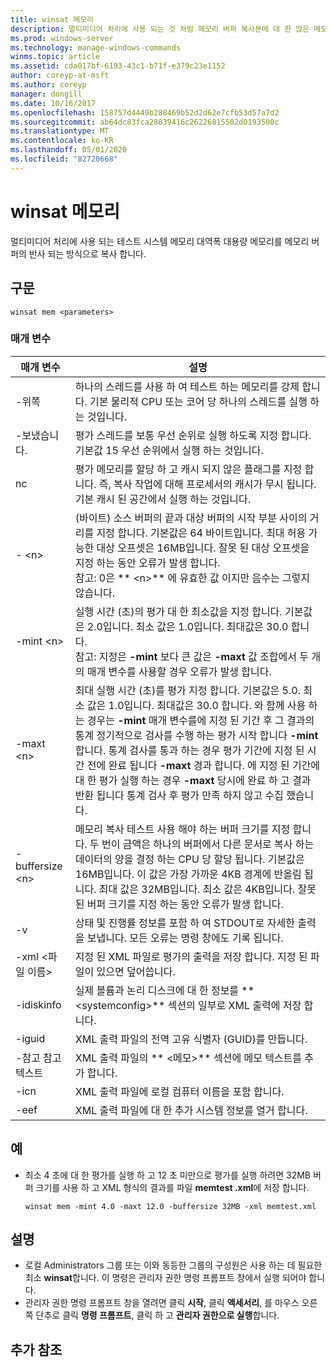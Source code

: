```yaml
---
title: winsat 메모리
description: 멀티미디어 처리에 사용 되는 것 처럼 메모리 버퍼 복사본에 대 한 많은 메모리를 반영 하는 방식으로 시스템 메모리 대역폭을 테스트 하는 winsat 메모리에 대 한 참조 항목입니다.
ms.prod: windows-server
ms.technology: manage-windows-commands
winms.topic: article
ms.assetid: cda017bf-6193-43c1-b71f-e379c23e1152
author: coreyp-at-msft
ms.author: coreyp
manager: dongill
ms.date: 10/16/2017
ms.openlocfilehash: 158757d4449b288469b52d2d62e7cfb53d57a7d2
ms.sourcegitcommit: ab64dc83fca28039416c26226815502d0193500c
ms.translationtype: MT
ms.contentlocale: ko-KR
ms.lasthandoff: 05/01/2020
ms.locfileid: "82720668"
---
```

# <a name="winsat-mem"></a>winsat 메모리



멀티미디어 처리에 사용 되는 테스트 시스템 메모리 대역폭 대용량 메모리를 메모리 버퍼의 반사 되는 방식으로 복사 합니다.



## <a name="syntax"></a>구문

```
winsat mem <parameters>
```

### <a name="parameters"></a>매개 변수

|매개 변수|설명|
|---------|-----------|
|-위쪽|하나의 스레드를 사용 하 여 테스트 하는 메모리를 강제 합니다. 기본 물리적 CPU 또는 코어 당 하나의 스레드를 실행 하는 것입니다.|
|-보냈습니다.|평가 스레드를 보통 우선 순위로 실행 하도록 지정 합니다. 기본값 15 우선 순위에서 실행 하는 것입니다.|
|nc|평가 메모리를 할당 하 고 캐시 되지 않은 플래그를 지정 합니다. 즉, 복사 작업에 대해 프로세서의 캐시가 무시 됩니다. 기본 캐시 된 공간에서 실행 하는 것입니다.|
|- \<n>|(바이트) 소스 버퍼의 끝과 대상 버퍼의 시작 부분 사이의 거리를 지정 합니다. 기본값은 64 바이트입니다. 최대 허용 가능한 대상 오프셋은 16MB입니다. 잘못 된 대상 오프셋을 지정 하는 동안 오류가 발생 합니다.</br>참고: 0은 ** \<n>** 에 유효한 값 이지만 음수는 그렇지 않습니다.|
|-mint \<n>|실행 시간 (초)의 평가 대 한 최소값을 지정 합니다. 기본값은 2.0입니다. 최소 값은 1.0입니다. 최대값은 30.0 합니다.</br>참고: 지정은 **-mint** 보다 큰 값은 **-maxt** 값 조합에서 두 개의 매개 변수를 사용할 경우 오류가 발생 합니다.|
|-maxt \<n>|최대 실행 시간 (초)를 평가 지정 합니다. 기본값은 5.0. 최소 값은 1.0입니다. 최대값은 30.0 합니다. 와 함께 사용 하는 경우는 **-mint** 매개 변수를에 지정 된 기간 후 그 결과의 통계 정기적으로 검사를 수행 하는 평가 시작 합니다 **-mint**합니다. 통계 검사를 통과 하는 경우 평가 기간에 지정 된 시간 전에 완료 됩니다 **-maxt** 경과 합니다. 에 지정 된 기간에 대 한 평가 실행 하는 경우 **-maxt** 당시에 완료 하 고 결과 반환 됩니다 통계 검사 후 평가 만족 하지 않고 수집 했습니다.|
|-buffersize \<n>|메모리 복사 테스트 사용 해야 하는 버퍼 크기를 지정 합니다. 두 번이 금액은 하나의 버퍼에서 다른 문서로 복사 하는 데이터의 양을 결정 하는 CPU 당 할당 됩니다. 기본값은 16MB입니다. 이 값은 가장 가까운 4KB 경계에 반올림 됩니다. 최대 값은 32MB입니다. 최소 값은 4KB입니다. 잘못 된 버퍼 크기를 지정 하는 동안 오류가 발생 합니다.|
|-v|상태 및 진행률 정보를 포함 하 여 STDOUT로 자세한 출력을 보냅니다. 모든 오류는 명령 창에도 기록 됩니다.|
|-xml \<파일 이름>|지정 된 XML 파일로 평가의 출력을 저장 합니다. 지정 된 파일이 있으면 덮어씁니다.|
|-idiskinfo|실제 볼륨과 논리 디스크에 대 한 정보를 ** \<systemconfig>** 섹션의 일부로 XML 출력에 저장 합니다.|
|-iguid|XML 출력 파일의 전역 고유 식별자 (GUID)를 만듭니다.|
|-참고 참고 텍스트|XML 출력 파일의 ** \<메모>** 섹션에 메모 텍스트를 추가 합니다.|
|-icn|XML 출력 파일에 로컬 컴퓨터 이름을 포함 합니다.|
|-eef|XML 출력 파일에 대 한 추가 시스템 정보를 열거 합니다.|

## <a name="examples"></a>예

- 최소 4 초에 대 한 평가를 실행 하 고 12 초 미만으로 평가를 실행 하려면 32MB 버퍼 크기를 사용 하 고 XML 형식의 결과를 파일 **memtest .xml**에 저장 합니다.  
  ```
  winsat mem -mint 4.0 -maxt 12.0 -buffersize 32MB -xml memtest.xml
  ```

## <a name="remarks"></a>설명

-   로컬 Administrators 그룹 또는 이와 동등한 그룹의 구성원은 사용 하는 데 필요한 최소 **winsat**합니다. 이 명령은 관리자 권한 명령 프롬프트 창에서 실행 되어야 합니다.
-   관리자 권한 명령 프롬프트 창을 열려면 클릭 **시작**, 클릭 **액세서리**, 를 마우스 오른쪽 단추로 클릭 **명령 프롬프트**, 클릭 하 고 **관리자 권한으로 실행**합니다.

## <a name="additional-references"></a>추가 참조


